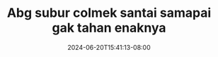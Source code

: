 --- 
title: "Abg subur colmek santai samapai gak tahan enaknya"
description: "    Abg subur colmek santai samapai gak tahan enaknya simontok   new"
date: 2024-06-20T15:41:13-08:00
file_code: "vdntbk9x380u"
draft: false
cover: "dc1a5v82f5wsn6g4.jpg"
tags: ["Abg", "subur", "colmek", "santai", "samapai", "gak", "tahan", "enaknya", "bokep-indo", "bokep-viral", "bokep-ig"]
length: 108
fld_id: "1392230"
foldername: "abgcantik"
categories: ["abgcantik"]
views: 634
---